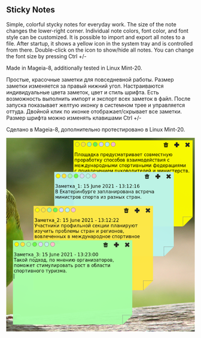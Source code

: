 Sticky Notes
--
Simple, colorful stycky notes for everyday work. The size of the note changes  the lower-right corner. Individual note colors, font color, and font style can be customized. It is possible to import and export all notes to a file. After startup, it shows a yellow icon in the system tray and is controlled from there. Double-click on the icon to show/hide all notes. You can change the font size by pressing Ctrl +/-

Made in Mageia-8, additionally tested in Linux Mint-20.

Простые, красочные заметки для повседневной работы. Размер заметки изменяется за правый нижний угол. Настраиваются индивидуальные цвета заметок, цвет и стиль шрифта. Есть возможность выполнить импорт и экспорт всех заметок в файл. После запуска показывает желтую иконку в системном трее и управляется оттуда. Двойной клик по иконке отображает/скрывает все заметки. Размер шрифта можно изменять клавишами Ctrl +/-

Сделано в Mageia-8, дополнительно протестировано в Linux Mint-20.

![](https://github.com/AKotov-dev/StickyNotes/blob/main/ScreenShot.png)
